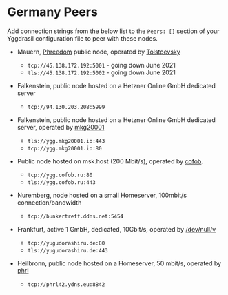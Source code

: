 # Germany Peers

Add connection strings from the below list to the `Peers: []` section of your
Yggdrasil configuration file to peer with these nodes.

* Mauern, [Phreedom](https://phreedom.club) public node, operated by [Tolstoevsky](https://phreedom.club/~tolstoevsky)
  * `tcp://45.138.172.192:5001` - going down June 2021
  * `tls://45.138.172.192:5002` - going down June 2021

* Falkenstein, public node hosted on a Hetzner Online GmbH dedicated server
  * `tcp://94.130.203.208:5999`

* Falkenstein, public node hosted on a Hetzner Online GmbH dedicated server, operated by [mkg20001](https://github.com/mkg20001)
  * `tls://ygg.mkg20001.io:443`
  * `tcp://ygg.mkg20001.io:80`

* Public node hosted on msk.host (200 Mbit/s), operated by [cofob](https://t.me/cofob).
  * `tcp://ygg.cofob.ru:80`
  * `tls://ygg.cofob.ru:443`

* Nuremberg, node hosted on a small Homeserver, 100mbit/s connection/bandwidth
  * `tcp://bunkertreff.ddns.net:5454`

* Frankfurt, active 1 GmbH, dedicated, 10Gbit/s, operated by [/dev/null/v](https://dev.nul.lv)
  * `tcp://yugudorashiru.de:80`
  * `tls://yugudorashiru.de:443`

* Heilbronn, public node hosted on a Homeserver, 50 mbit/s, operated by [phrl](http://phrl42.ydns.eu)
  *  `tcp://phrl42.ydns.eu:8842`
